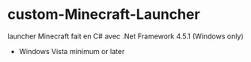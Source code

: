 # custom-Minecraft-Launcher
launcher Minecraft fait en C# avec .Net Framework 4.5.1 (Windows only)

* Windows Vista minimum or later
